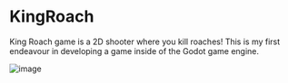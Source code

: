 # KingRoach
King Roach game is a 2D shooter where you kill roaches! This is my first endeavour in developing a game inside of the Godot game engine. 



![image](https://user-images.githubusercontent.com/70493882/176559326-2001de02-9fcc-49da-b8df-87504d6dfb08.png)
